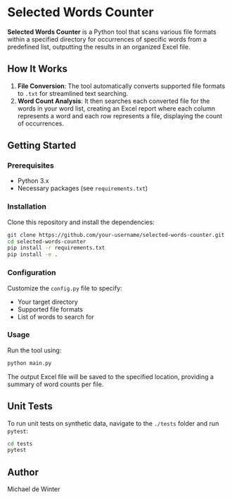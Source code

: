 # Selected Words Counter

**Selected Words Counter** is a Python tool that scans various file formats within a specified directory for occurrences of specific words from a predefined list, outputting the results in an organized Excel file.

## How It Works

1. **File Conversion**: The tool automatically converts supported file formats to `.txt` for streamlined text searching.
2. **Word Count Analysis**: It then searches each converted file for the words in your word list, creating an Excel report where each column represents a word and each row represents a file, displaying the count of occurrences.

## Getting Started

### Prerequisites
- Python 3.x
- Necessary packages (see `requirements.txt`)

### Installation
Clone this repository and install the dependencies:

```bash
git clone https://github.com/your-username/selected-words-counter.git
cd selected-words-counter
pip install -r requirements.txt
pip install -e .
 ```

### Configuration
Customize the `config.py` file to specify:
- Your target directory
- Supported file formats
- List of words to search for

### Usage
Run the tool using:

```bash
python main.py
```

The output Excel file will be saved to the specified location, providing a summary of word counts per file.

## Unit Tests

To run unit tests on synthetic data, navigate to the `./tests` folder and run `pytest`:

```bash
cd tests
pytest
```


## Author
Michael de Winter
